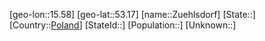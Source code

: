 ﻿---
location: [53.17,15.58]
type: City
tags:
- geo/City


SpocWebEntityId: 35869
isDeleted: false
confidential: public

---
[geo-lon::15.58]
[geo-lat::53.17]
[name::Zuehlsdorf]
[State::]
[Country::[Poland](geo/Continent/Europe/Poland.md)]
[StateId::]
[Population::]
[Unknown::]

